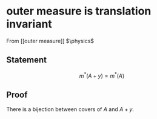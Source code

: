 # outer measure is translation invariant
From [[outer measure]]
$\physics$
## Statement
$$m^{*}(A + y) = m^{*}(A)$$

## Proof
There is a bijection between covers of $A$ and $A + y$.